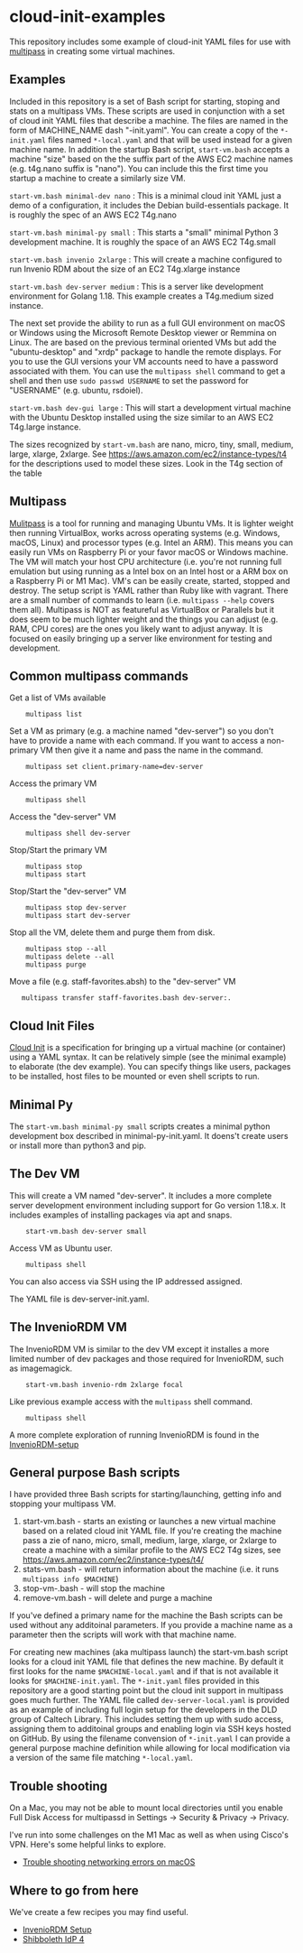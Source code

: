 cloud-init-examples
===================

This repository includes some example of cloud-init YAML files for use with [multipass](https://multipass.run "Multipass website") in creating some virtual machines.

Examples
--------

Included in this repository is a set of Bash script for starting, stoping and stats on a multipass VMs. These scripts are used in conjunction with a set of cloud init YAML files that describe a machine. The files are named in the form of MACHINE_NAME dash "-init.yaml".  You can create a copy of the `*-init.yaml` files named `*-local.yaml` and that will be used instead for a given machine name. In addition the startup Bash script, `start-vm.bash` accepts a machine "size" based on the the suffix part of the AWS EC2 machine names (e.g. t4g.nano suffix is "nano").  You can include this the first time you startup a machine to create a similarly size VM.

`start-vm.bash minimal-dev nano`
: This is a minimal cloud init YAML just a demo of a configuration, it includes the Debian build-essentials package. It is roughly the spec of an AWS EC2 T4g.nano

`start-vm.bash minimal-py small`
: This starts a "small" minimal Python 3 development machine. It is roughly the space of an AWS EC2 T4g.small

`start-vm.bash invenio 2xlarge`
: This will create a machine configured to run Invenio RDM about the size of an EC2 T4g.xlarge instance

`start-vm.bash dev-server medium`
: This is a server like development environment for Golang 1.18. This example creates a T4g.medium sized instance.

The next set provide the ability to run as a full GUI environment on macOS or Windows using the Microsoft Remote Desktop viewer or Remmina on Linux. The are based on the previous terminal oriented VMs but add the "ubuntu-desktop" and "xrdp" package to handle the remote displays.  For you to use the GUI versions your VM accounts need to have a password associated with them. You can use the `multipass shell` command to get a shell and then use `sudo passwd USERNAME` to set the password for "USERNAME" (e.g. ubuntu, rsdoiel).

`start-vm.bash dev-gui large`
: This will start a development virtual machine with the Ubuntu Desktop installed using the size similar to an AWS EC2 T4g.large instance.

The sizes recognized by `start-vm.bash` are nano, micro, tiny, small, medium, large, xlarge, 2xlarge. See https://aws.amazon.com/ec2/instance-types/t4 for the descriptions used to model these sizes. Look in the T4g section of the table


Multipass
---------

[Mulitpass](https://multipass.run "Multipass website") is a tool for running and managing Ubuntu VMs. It is lighter weight then running VirtualBox, works across operating systems (e.g. Windows, macOS, Linux) and processor types (e.g. Intel an ARM). This means you can easily run VMs on Raspberry Pi or your favor macOS or Windows machine.  The VM will match your host CPU architecture (i.e. you're not running full emulation but using running as a Intel box on an Intel host or a ARM box on a Raspberry Pi or M1 Mac).  VM's can be easily create, started, stopped and destroy.  The setup script is YAML rather than Ruby like with vagrant. There are a small number of commands to learn (i.e. `multipass --help` covers them all). Multipass is NOT as featureful as VirtualBox or Parallels but it does seem to be much lighter weight and the things you can adjust (e.g. RAM, CPU cores) are the ones you likely want to adjust anyway. It is focused on easily bringing up a server like environment for testing and development.

Common multipass commands
-------------------------

Get a list of VMs available 

```shell
    multipass list
```

Set a VM as primary (e.g. a machine named "dev-server") so you don't have to provide a name with each command. If you want to access a non-primary VM then give it a name and pass the name in the command.

```shell
    multipass set client.primary-name=dev-server
```

Access the primary VM

```shell
    multipass shell
```

Access the "dev-server" VM

```shell
    multipass shell dev-server
```

Stop/Start the primary VM 

```shell
    multipass stop
    multipass start
```

Stop/Start the "dev-server" VM

```shell
    multipass stop dev-server
    multipass start dev-server
```

Stop all the VM, delete them and purge them from disk.

```shell
    multipass stop --all
    multipass delete --all
    multipass purge
```

Move a file (e.g. staff-favorites.absh) to the "dev-server" VM

```
   multipass transfer staff-favorites.bash dev-server:.
```

Cloud Init Files
----------------

[Cloud Init](https://cloud-init.io) is a specification for bringing up a virtual machine (or container) using a YAML syntax. It can be relatively simple (see the minimal example) to elaborate (the dev example). You can specify things like users, packages to be installed, host files to be mounted or even shell scripts to run.

Minimal Py
----------

The `start-vm.bash minimal-py small` scripts creates a minimal python development box described in minimal-py-init.yaml. It doens't create users or install more than python3 and pip.

The Dev VM
----------

This will create a VM named "dev-server". It includes a more complete server development environment including support for Go version 1.18.x.  It includes examples of installing packages via apt and snaps.

```shell
    start-vm.bash dev-server small
```

Access VM as Ubuntu user.

```shell
    multipass shell
```

You can also access via SSH using the IP addressed assigned.

The YAML file is dev-server-init.yaml.

The InvenioRDM VM
-----------------

The InvenioRDM VM is similar to the dev VM except it installes a more limited
number of dev packages and those required for InvenioRDM, such as imagemagick. 

```shell
    start-vm.bash invenio-rdm 2xlarge focal
```

Like previous example access with the `multipass` shell command.

```shell
    multipass shell
```

A more complete exploration of running InvenioRDM is found in the
[InvenioRDM-setup](https://caltechlibrary.github.io/cloud-init-examples/InvenioRDM-setup.html)

General purpose Bash scripts
----------------------------

I have provided three Bash scripts for starting/launching, getting info and stopping your multipass VM.

1. start-vm.bash - starts an existing or launches a new virtual machine based on a related cloud init YAML file. If you're creating the machine pass a zie of nano, micro, small, medium, large, xlarge, or 2xlarge to create a machine with a similar profile to the AWS EC2 T4g sizes, see https://aws.amazon.com/ec2/instance-types/t4/
2. stats-vm.bash - will return information about the machine (i.e. it runs `multipass info $MACHINE`)
3. stop-vm-.bash - will stop the machine
4. remove-vm.bash - will delete and purge a machine

If you've defined a primary name for the machine the Bash scripts can be used without any additoinal parameters. If
you provide a machine name as a parameter then the scripts will work with that machine name.

For creating new machines (aka multipass launch) the start-vm.bash script looks for a cloud init YAML file that defines the new machine. By default it first looks for the name `$MACHINE-local.yaml` and if that is not available it looks for `$MACHINE-init.yaml`.   The `*-init.yaml` files provided in this repository are a good starting point but the cloud init support in multipass goes much further.  The YAML file called `dev-server-local.yaml` is provided as an example of including full login setup for the developers in the DLD group of Caltech Library. This includes setting them up with sudo access, assigning them to additoinal groups and enabling login via SSH keys hosted on GitHub.  By using the filename convension of `*-init.yaml` I can provide a general purpose machine definition while allowing for local modification via a version of the same file matching `*-local.yaml`.


Trouble shooting
----------------

On a Mac, you may not be able to mount local directories until you enable Full Disk Access for multipassd in Settings -> Security & Privacy -> Privacy.

I've run into some challenges on the M1 Mac as well as when using Cisco's VPN. Here's some helpful links to explore.

- [Trouble shooting networking errors on macOS](https://multipass.run/docs/troubleshooting-networking-on-macos)

Where to go from here
---------------------

We've create a few recipes you may find useful.

- [InvenioRDM Setup](InvenioRDM-setup.html)
- [Shibboleth IdP 4](Shib-IdP-4.html)

